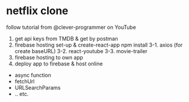 # netflix clone

follow tutorial from @clever-programmer on YouTube

1. get api keys from TMDB & get by postman
3. firebase hosting set-up & create-react-app
 npm install
 3-1. axios (for create baseURL)
 3-2. react-youtube
 3-3. movie-trailer
4. firebase hosting to own app
5. deploy app to firebase & host online

* async function
* fetchUrl
* URLSearchParams
* .. etc.
